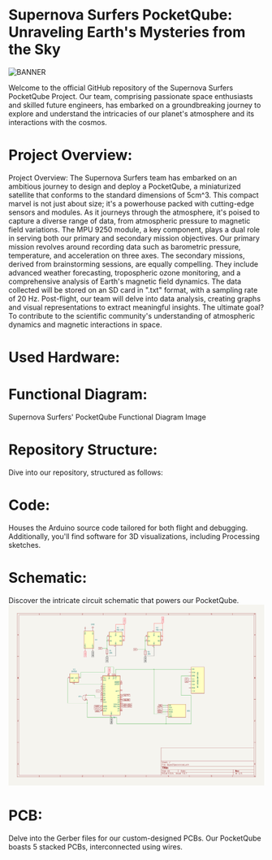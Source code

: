 # **Supernova Surfers PocketQube: Unraveling Earth's Mysteries from the Sky**
![BANNER](https://github.com/UnwiseGiraffeX86/Supernova-Surfers-PocketQube/assets/144488312/b1ffd091-4693-4f04-9c03-d7e61738f6f6)

Welcome to the official GitHub repository of the Supernova Surfers PocketQube Project. Our team, comprising passionate space enthusiasts and skilled future engineers, has embarked on a groundbreaking journey to explore and understand the intricacies of our planet's atmosphere and its interactions with the cosmos.

# **Project Overview:**
Project Overview:
The Supernova Surfers team has embarked on an ambitious journey to design and deploy a PocketQube, a miniaturized satellite that conforms to the standard dimensions of 5cm^3. This compact marvel is not just about size; it's a powerhouse packed with cutting-edge sensors and modules.
As it journeys through the atmosphere, it's poised to capture a diverse range of data, from atmospheric pressure to magnetic field variations. The MPU 9250 module, a key component, plays a dual role in serving both our primary and secondary mission objectives. Our primary mission revolves around recording data such as barometric pressure, temperature, and acceleration on three axes. The secondary missions, derived from brainstorming sessions, are equally compelling. 
They include advanced weather forecasting, tropospheric ozone monitoring, and a comprehensive analysis of Earth's magnetic field dynamics. The data collected will be stored on an SD card in ".txt" format, with a sampling rate of 20 Hz.
Post-flight, our team will delve into data analysis, creating graphs and visual representations to extract meaningful insights.
The ultimate goal? To contribute to the scientific community's understanding of atmospheric dynamics and magnetic interactions in space.

# **Used Hardware:**


# **Functional Diagram:**
Supernova Surfers' PocketQube Functional Diagram Image

# **Repository Structure:**
Dive into our repository, structured as follows:

# **Code:**
Houses the Arduino source code tailored for both flight and debugging. Additionally, you'll find software for 3D visualizations, including Processing sketches.

# **Schematic:** 
Discover the intricate circuit schematic that powers our PocketQube.
<img width="1754" alt="SCHEMA ELECTRONICA" src="SCHEMA ELECTRONICA.png">


# **PCB:** 
Delve into the Gerber files for our custom-designed PCBs. Our PocketQube boasts 5 stacked PCBs, interconnected using wires.
